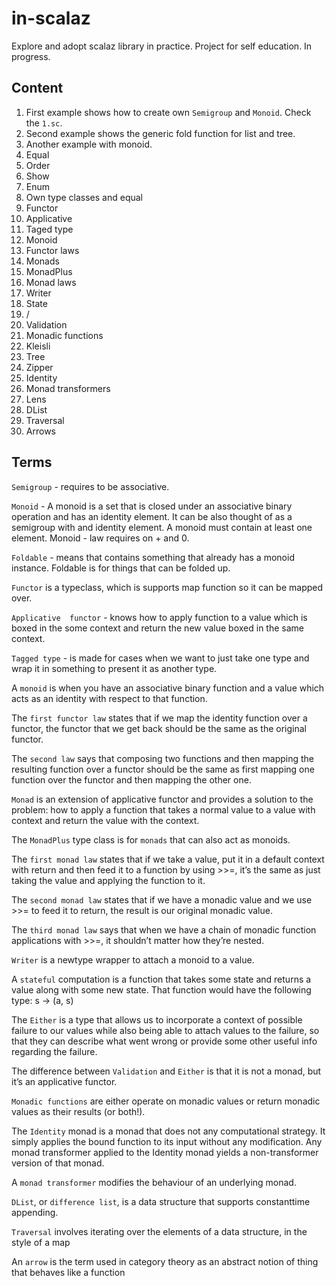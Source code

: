 # in-scalaz
Explore and adopt scalaz library in practice. 
Project for self education. In progress.


## Content
1. First example shows how to create own `Semigroup` and `Monoid`. 
Check the `1.sc`. 
2. Second example shows the generic fold function for list and tree.
3. Another example with monoid. 
4. Equal
5. Order
6. Show
7. Enum
8. Own type classes and equal
9. Functor
10. Applicative
11. Taged type
12. Monoid
13. Functor laws
14. Monads
15. MonadPlus
16. Monad laws
17. Writer
18. State
19. \/
20. Validation
21. Monadic functions
22. Kleisli
23. Tree
24. Zipper
25. Identity
26. Monad transformers
27. Lens
28. DList
29. Traversal
30. Arrows






## Terms
`Semigroup` - requires to be associative.

`Monoid` - A monoid is a set that is closed under an associative binary 
operation and has an identity element. It can be also thought of as a 
semigroup with and identity element. A monoid must contain at least one 
element. Monoid - law requires on + and 0.

`Foldable` - means that contains something that already has a 
monoid instance. Foldable is for things that can be folded up.

`Functor` is a typeclass, which is supports map function
so it can be mapped over.

`Applicative  functor` - knows how to apply function to a
value which is boxed in the  some context and return the new
value boxed in the same context.

`Tagged type` - is made for cases when we want to just take one type and wrap
it in something to present it as another type.

A `monoid` is when you have an associative binary function and a value which 
acts as an identity with respect to that function.

The `first functor law` states that if we map the identity function over a functor, 
the functor that we get back should be the same as the original functor.

The `second law` says that composing two functions and then mapping the 
resulting function over a functor should be the same as first mapping one 
function over the functor and then mapping the other one.

`Monad` is an extension of applicative functor and provides a solution to the problem:
how to apply a function that takes a normal value to a value
with context and return the value with the context.

The `MonadPlus` type class is for `monads` that can also act as monoids.


The `first monad law` states that if we take a value, put it in a default 
context with return and then feed it to a function by using >>=, it’s the same as 
just taking the value and applying the function to it.


The `second monad law` states that if we have a monadic value and we use >>= to feed 
it to return, the result is our original monadic value.

The `third monad law` says that when we have a chain of monadic function 
applications with >>=, it shouldn’t matter how they’re nested.

`Writer` is a newtype wrapper to attach a monoid to a value.

A `stateful` computation is a function that takes some state and returns a value along 
with some new state. That function would have the following type: s -> (a, s)
 
The `Either` is a type that allows us to incorporate a context of possible 
failure to our values while also being able to attach values to the failure, 
so that they can describe what went wrong or provide some other useful 
info regarding the failure.

The difference between `Validation` and `Either` is that it is not a monad, but it’s an applicative functor.

`Monadic functions` are either operate on monadic values or return monadic values as their results (or both!).

The `Identity` monad is a monad that does not any computational strategy. 
It simply applies the bound function to its input without any modification.
Any monad transformer applied to the Identity monad yields a non-transformer version of that monad.

A `monad transformer` modifies the behaviour of an underlying monad.

`DList`, or `difference list`, is a data structure that supports constanttime appending.

`Traversal` involves iterating over the elements of a data structure, in the style of a map

An `arrow` is the term used in category theory as an abstract notion of thing that behaves like a function


